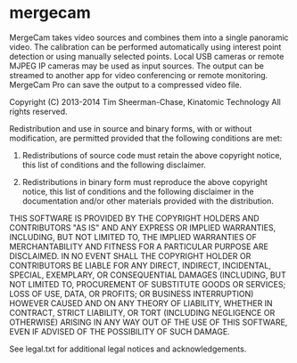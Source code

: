 mergecam
========

MergeCam takes video sources and combines them into a single panoramic video. The calibration can be performed automatically using interest point detection or using manually selected points. Local USB cameras or remote MJPEG IP cameras may be used as input sources. The output can be streamed to another app for video conferencing or remote monitoring. MergeCam Pro can save the output to a compressed video file.

Copyright (C) 2013-2014 Tim Sheerman-Chase, Kinatomic Technology
All rights reserved.

Redistribution and use in source and binary forms, with or without modification, are permitted provided that the following conditions are met:

1. Redistributions of source code must retain the above copyright notice, this list of conditions and the following disclaimer.

2. Redistributions in binary form must reproduce the above copyright notice, this list of conditions and the following disclaimer in the documentation and/or other materials provided with the distribution.

THIS SOFTWARE IS PROVIDED BY THE COPYRIGHT HOLDERS AND CONTRIBUTORS "AS IS" AND ANY EXPRESS OR IMPLIED WARRANTIES, INCLUDING, BUT NOT LIMITED TO, THE IMPLIED WARRANTIES OF MERCHANTABILITY AND FITNESS FOR A PARTICULAR PURPOSE ARE DISCLAIMED. IN NO EVENT SHALL THE COPYRIGHT HOLDER OR CONTRIBUTORS BE LIABLE FOR ANY DIRECT, INDIRECT, INCIDENTAL, SPECIAL, EXEMPLARY, OR CONSEQUENTIAL DAMAGES (INCLUDING, BUT NOT LIMITED TO, PROCUREMENT OF SUBSTITUTE GOODS OR SERVICES; LOSS OF USE, DATA, OR PROFITS; OR BUSINESS INTERRUPTION) HOWEVER CAUSED AND ON ANY THEORY OF LIABILITY, WHETHER IN CONTRACT, STRICT LIABILITY, OR TORT (INCLUDING NEGLIGENCE OR OTHERWISE) ARISING IN ANY WAY OUT OF THE USE OF THIS SOFTWARE, EVEN IF ADVISED OF THE POSSIBILITY OF SUCH DAMAGE.

See legal.txt for additional legal notices and acknowledgements.

